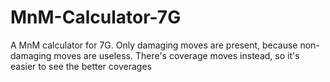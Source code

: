 # MnM-Calculator-7G
A MnM calculator for 7G. Only damaging moves are present, because non-damaging moves are useless. There's coverage moves instead, so it's easier to see the better coverages
